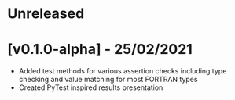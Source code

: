 # Unreleased

# [v0.1.0-alpha] - 25/02/2021

- Added test methods for various assertion checks including type checking and value matching for most FORTRAN types
- Created PyTest inspired results presentation